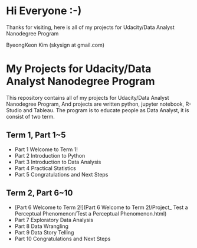 # Hi Everyone :-)

Thanks for visiting, here is all of my projects for Udacity/Data Analyst Nanodegree Program

ByeongKeon Kim (skysign at gmail.com)

# My Projects for Udacity/Data Analyst Nanodegree Program

This repository contains all of my projects for Udacity/Data Analyst Nanodegree Program,
And projects are written python, jupyter notebook, R-Studio and Tableau.
The program is to educate people as Data Analyst, it is consist of two term.

## Term 1, Part 1~5
 * Part 1  Welcome to Term 1!
 * Part 2 Introduction to Python
 * Part 3 Introduction to Data Analysis
 * Part 4 Practical Statistics
 * Part 5 Congratulations and Next Steps

## Term 2, Part 6~10
 * [Part 6 Welcome to Term 2!](Part 6 Welcome to Term 2!/Project_ Test a Perceptual Phenomenon/Test a Perceptual Phenomenon.html)
 * Part 7 Exploratory Data Analysis
 * Part 8 Data Wrangling
 * Part 9 Data Story Telling
 * Part 10 Congratulations and Next Steps
